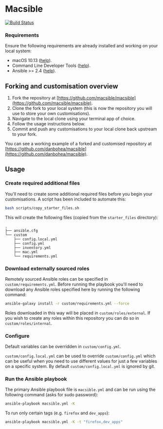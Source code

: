 # Macsible

[![Build Status](https://travis-ci.org/macsible/macsible.svg?branch=master)](https://travis-ci.org/macsible/macsible)

### Requirements

Ensure the following requirements are already installed and working on your local system:

- macOS 10.13 ([help](https://support.apple.com/en-us/HT201372)).
- Command Line Developer Tools ([help](docs/install_command_line_developer_tools.md)).
- Ansible >= 2.4 ([help](docs/install_ansible.md)).

## Forking and customisation overview

1. Fork the repository at [https://github.com/macsible/macsible](https://github.com/macsible/macsible).
2. Clone the fork to your local system (this is now the repository you will use to store your own customisations).
3. Navigate to the local clone using your terminal app of choice.
4. Follow the usage instructions below.
5. Commit and push any customisations to your local clone back upstream to your fork.

You can see a working example of a forked and customised repository at [https://github.com/danbohea/macsible](https://github.com/danbohea/macsible).

## Usage

### Create required additional files

You'll need to create some additional required files before you begin your customisations. A script has been included to automate this:

```sh
bash scripts/copy_starter_files.sh
```

This will create the following files (copied from the `starter_files` directory):

```
.
├── ansible.cfg
└── custom
    ├── config.local.yml
    ├── config.yml
    ├── inventory.yml
    ├── mac.yml
    └── requirements.yml

```

### Download externally sourced roles

Remotely sourced Ansible roles can be specified in `custom/requirements.yml`. Before running the playbook you'll need to download any Ansible roles specified here by running the following command:

```sh
ansible-galaxy install -r custom/requirements.yml --force
```

Roles downloaded in this way will be placed in `custom/roles/external`. If you wish to create any roles within this repository you can do so in `custom/roles/internal`.

### Configure

Default variables can be overridden in `custom/config.yml`.

`custom/config.local.yml` can be used to override `custom/config.yml` which can be useful when you need to use different values for just a few variables on a specific system. By default `custom/config.local.yml` is ignored by git.

### Run the Ansible playbook

The primary Ansible playbook file is `macsible.yml` and can be run using the following command (asks for sudo password):

```sh
ansible-playbook macsible.yml -K
```

To run only certain tags (e.g. `firefox` and `dev_apps`):

```sh
ansible-playbook macsible.yml -K -t "firefox,dev_apps"
```
